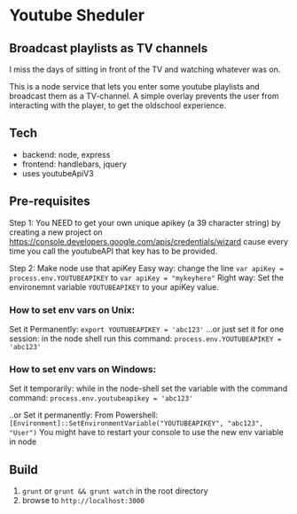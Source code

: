 # Youtube Sheduler
## Broadcast playlists as TV channels
I miss the days of sitting in front of the TV and watching whatever was on.

This is a node service that lets you enter some youtube playlists and broadcast them as a TV-channel. 
A simple overlay prevents the user from interacting with the player, to get the oldschool experience.

## Tech
+ backend: node, express
+ frontend: handlebars, jquery
+ uses youtubeApiV3

## Pre-requisites
Step 1: You NEED to get your own unique apikey (a 39 character string) by creating a new project on https://console.developers.google.com/apis/credentials/wizard
cause every time you call the youtubeAPI that key has to be provided.

Step 2: Make node use that apiKey
Easy way: change the line `var apiKey = process.env.YOUTUBEAPIKEY` to `var apiKey = "mykeyhere"`
Right way: Set the environemnt variable `YOUTUBEAPIKEY` to your apiKey value.

### How to set env vars on Unix: 
Set it Permanently: `export YOUTUBEAPIKEY = 'abc123'` 
...or just set it for one session: in the node shell run this command: `process.env.YOUTUBEAPIKEY = 'abc123'`

### How to set env vars on Windows:
Set it temporarily:
while in the node-shell set the variable with the command command: `process.env.youtubeapikey = 'abc123'`
 
..or Set it permanently:
From Powershell:
 `[Environment]::SetEnvironmentVariable("YOUTUBEAPIKEY", "abc123", "User")`
You might have to restart your console to use the new env variable in node

## Build
1. `grunt` or `grunt && grunt watch` in the root directory
2. browse to `http://localhost:3000` 
